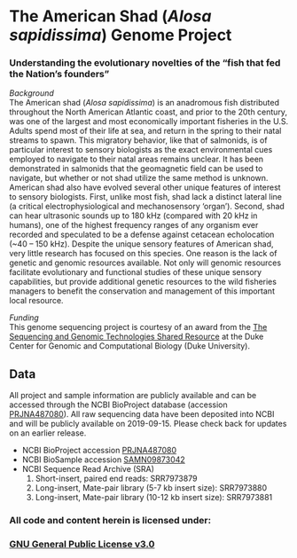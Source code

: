 # The American Shad (_Alosa sapidissima_) Genome Project
### Understanding the evolutionary novelties of the “fish that fed the Nation’s founders”
_Background_  
The American shad (_Alosa sapidissima_) is an anadromous fish distributed throughout the North American Atlantic coast, and prior to the 20th century, was one of the largest and most economically important fisheries in the U.S.  Adults spend most of their life at sea, and return in the spring to their natal streams to spawn.  This migratory behavior, like that of salmonids, is of particular interest to sensory biologists as the exact environmental cues employed to navigate to their natal areas remains unclear.  It has been demonstrated in salmonids that the geomagnetic field can be used to navigate, but whether or not shad utilize the same method is unknown.  American shad also have evolved several other unique features of interest to sensory biologists.  First, unlike most fish, shad lack a distinct lateral line (a critical electrophysiological and mechanosensory ‘organ’).  Second, shad can hear ultrasonic sounds up to 180 kHz (compared with 20 kHz in humans), one of the highest frequency ranges of any organism ever recorded and speculated to be a defense against cetacean echolocation (~40 – 150 kHz).  Despite the unique sensory features of American shad, very little research has focused on this species.  One reason is the lack of genetic and genomic resources available.  Not only will genomic resources facilitate evolutionary and functional studies of these unique sensory capabilities, but provide additional genetic resources to the wild fisheries managers to benefit the conservation and management of this important local resource.  

_Funding_  
This genome sequencing project is courtesy of an award from the [The Sequencing and Genomic Technologies Shared Resource](https://genome.duke.edu) at the Duke Center for Genomic and Computational Biology (Duke University).  

## Data
All project and sample information are publicly available and can be accessed through the NCBI BioProject database (accession [PRJNA487080](https://www.ncbi.nlm.nih.gov/bioproject/487080)).  All raw sequencing data have been deposited into NCBI and will be publicly available on 2019-09-15.  Please check back for updates on an earlier release.
- NCBI BioProject accession [PRJNA487080](https://www.ncbi.nlm.nih.gov/bioproject/487080)
- NCBI BioSample accession [SAMN09873042](https://www.ncbi.nlm.nih.gov/biosample/SAMN09873042)
- NCBI Sequence Read Archive (SRA)
  1.  Short-insert, paired end reads: SRR7973879
  2.  Long-insert, Mate-pair library (5-7 kb insert size): SRR7973880
  3.  Long-insert, Mate-pair library (10-12 kb insert size): SRR7973881

### All code and content herein is licensed under:
### [GNU General Public License v3.0](./LICENSE)
